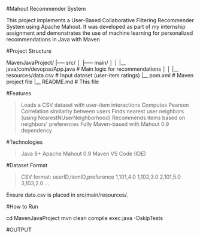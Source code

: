 #Mahout Recommender System

This project implements a User-Based Collaborative Filtering Recommender System using Apache Mahout. 
It was developed as part of my internship assignment and demonstrates the use of machine learning for personalized recommendations in Java with Maven

#Project Structure

MavenJavaProject/
|── src/
│   ├── main/
│   │   |__ java/com/devopss/App.java     # Main logic for recommendations
│   │   |__ resources/data.csv            # Input dataset (user-item ratings)
|__ pom.xml                               # Maven project file
|__ README.md                             # This file

#Features

>Loads a CSV dataset with user-item interactions
>Computes Pearson Correlation similarity between users
>Finds nearest user neighbors (using NearestNUserNeighborhood)
>Recommends items based on neighbors' preferences
>Fully Maven-based with Mahout 0.9 dependency

#Technologies

>Java 8+
>Apache Mahout 0.9
>Maven
>VS Code (IDE)

#Dataset Format

>CSV format:
userID,itemID,preference
1,101,4.0
1,102,3.0
2,101,5.0
3,103,2.0
...

Ensure data.csv is placed in src/main/resources/.

#How to Run

cd MavenJavaProject
mvn clean compile exec:java -DskipTests

#OUTPUT










